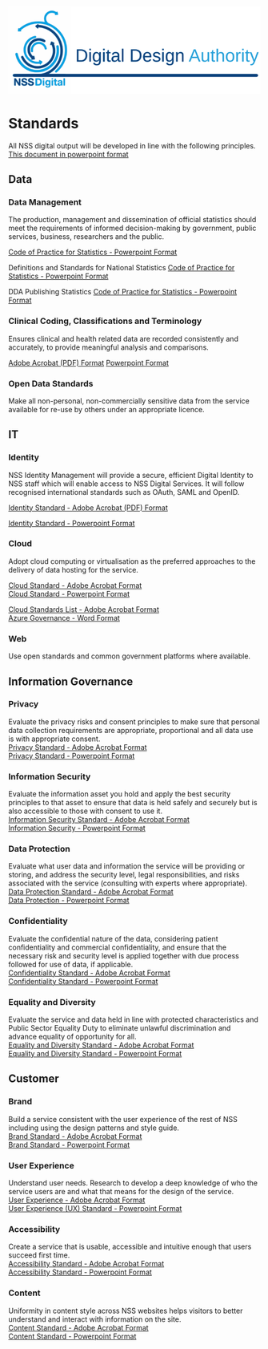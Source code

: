 <img src="/images/DDAIdent.svg">

# Standards
All NSS digital output will be developed in line with the following principles.
[This document in powerpoint format](/Publications/NSS%20DDA%20Standards%20overview%20v4.pptx)

## Data
### Data Management
The production, management and dissemination of official statistics should meet the requirements of informed decision-making by government, public services, business, researchers and the public.

[Code of Practice for Statistics - Powerpoint Format](/Publications/DDA%20Code%20of%20Practice%20for%20Statistics%201.0.pptx?raw=true)

Definitions and Standards for National Statistics
[Code of Practice for Statistics - Powerpoint Format](/Publications/DDA%20Definitions%20%26%20Standards%20for%20National%20Data.pptx?raw=true)

DDA Publishing Statistics 
[Code of Practice for Statistics - Powerpoint Format](/Publications/DDA%20Publishing%20Statistics%201.0.pptx?raw=true)




### Clinical Coding, Classifications and Terminology
Ensures clinical and health related data are recorded consistently and accurately, to provide meaningful analysis and comparisons.

[Adobe Acrobat (PDF) Format](/Publications/DDAClinicalCodingStandard1.0.pdf) 
[Powerpoint Format](/Publications/DDA%20Clinical%20Coding%2c%20Classifications%20&%20Terminology%201.0.pptx)

### Open Data Standards
Make all non-personal, non-commercially sensitive data from the service available for re-use by others under an appropriate licence.

## IT
### Identity
NSS Identity Management will provide a secure, efficient Digital Identity to NSS staff which will enable access to NSS Digital Services. It will follow recognised international standards such as OAuth, SAML and OpenID.

[Identity Standard - Adobe Acrobat (PDF) Format](/Publications/DDAIdentityStandard.pdf)

[Identity Standard - Powerpoint Format](/Publications/Identity%20Standard%200.1%20Rebrand.pptx?raw=true)

### Cloud
Adopt cloud computing or virtualisation as the preferred approaches to the delivery of data hosting for the service.

[Cloud Standard - Adobe Acrobat Format](/Publications/DDACloudStandard.pdf)  
[Cloud Standard - Powerpoint Format](/Publications/Digital%20Design%20Authority_Cloud%20Standard%200.1.pptx?raw=true)

[Cloud Standards List - Adobe Acrobat Format](/Publications/CloudStandardsList_V1.0.pdf)  
[Azure Governance - Word Format](/Publications/NSS%20Azure%20Governance%20v02.docx?raw=true)

### Web
Use open standards and common government platforms where available.

## Information Governance
### Privacy
Evaluate the privacy risks and consent principles to make sure that personal data collection requirements are appropriate, proportional and all data use is with appropriate consent.  
[Privacy Standard - Adobe Acrobat Format](/Publications/DDAPrivacyStandard.pdf)  
[Privacy Standard - Powerpoint Format](/Publications/2017-11_DDA%20standard%20Privacy%20Rebrand.pptx)

### Information Security
Evaluate the information asset you hold and apply the best security principles to that asset to ensure that data is held safely and securely but is also accessible to those with consent to use it.  
[Information Security Standard - Adobe Acrobat Format](/Publications/DDAInformationSecurityStandard.pdf)  
[Information Security - Powerpoint Format](/Publications/2017-11_DDA%20standard%20Information%20Security%20rebrand.pptx)

### Data Protection
Evaluate what user data and information the service will be providing or storing, and address the security level, legal responsibilities, and risks associated with the service (consulting with experts where appropriate).  
[Data Protection Standard - Adobe Acrobat Format](/Publications/DDADataProtectionStandard.pdf)   
[Data Protection - Powerpoint Format](/Publications/2017-11_DDA%20standard%20Data%20Protection%20rebrand.pptx)

### Confidentiality
Evaluate the confidential nature of the data, considering patient confidentiality and commercial confidentiality, and ensure that the necessary risk and security level is applied together with due process followed for use of data, if applicable.  
[Confidentiality Standard - Adobe Acrobat Format](/Publications/ConfidentialityStandard.pdf)  
[Confidentiality Standard - Powerpoint Format](/Publications/2017-11_DDA%20standard%20Confidentiality%20rebrand.pptx)

### Equality and Diversity
Evaluate the service and data held in line with protected characteristics and Public Sector Equality Duty to eliminate unlawful discrimination and advance equality of opportunity for all.  
[Equality and Diversity Standard - Adobe Acrobat Format](/Publications/DDAEqualityAndDiversityStandard.pdf)  
[Equality and Diversity Standard - Powerpoint Format](/Publications/2017-11_DDA%20standard%20ED%20(2)%20Rebrand.pptx)

## Customer
### Brand
Build a service consistent with the user experience of the rest of NSS including using the design patterns and style guide.  
[Brand Standard - Adobe Acrobat Format](/Publications/DDABrandStandard.pdf)  
[Brand Standard - Powerpoint Format](/Publications/2017-12-07%20DDA%20Brand%20Standards%20v%202-1.pptx)

### User Experience
Understand user needs. Research to develop a deep knowledge of who the service users are and what that means for the design of the service.  
[User Experience - Adobe Acrobat Format](/Publications/DDAUXStandard.pdf)  
[User Experience (UX) Standard - Powerpoint Format](/Publications/2017-09-11%20DDA%20UX%20Standards%20v%201.0%20rebrand.pptx?raw=true)

### Accessibility
Create a service that is usable, accessible and intuitive enough that users succeed first time.  
[Accessibility Standard - Adobe Acrobat Format](/Publications/DDAAccessibilityStandard.pdf)  
[Accessibility Standard - Powerpoint Format](/Publications/2017-09-11%20DDA%20Accessibility%20Standards%20v%201.1%20rebrand.pptx?raw=true)

### Content
Uniformity in content style across NSS websites helps visitors to better understand and interact with information on the site.  
[Content Standard - Adobe Acrobat Format](/Publications/DDAContentStandard.pdf)  
[Content Standard - Powerpoint Format](/Publications/2018-01-11%20DDA%20Content%20Standards%20v2.pptx?raw=true)

